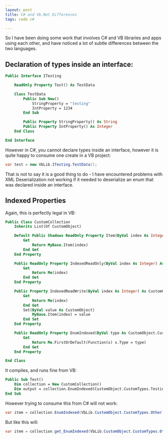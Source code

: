 ```yaml
---
layout: post
title: C# and Vb.Net Differences
tags: code c#

---
```


So I have been doing some work that involves C# and VB libraries and apps using each other, and have noticed a lot of subtle differences between the two languages.

Declaration of types inside an interface:
---

```vb
Public Interface ITesting

	ReadOnly Property Test() As TestData

	Class TestData
		Public Sub New()
			StringProperty = "testing"
			IntProperty = 1234
		End Sub

		Public Property StringProperty() As String
		Public Property IntProperty() As Integer
	End Class

End Interface
```

However in C#, you cannot declare types inside an interface, however it is quite happy to consume one create in a VB project:

```csharp
var test = new VbLib.ITesting.TestData();
```

That is not to say it is a good thing to do - I have encountered problems with XML Deserialization not working if it needed to deserialize an enum that was declared inside an interface.

Indexed Properties
---

Again, this is perfectly legal in VB:

```vb
Public Class CustomCollection
	Inherits List(Of CustomObject)

	Default Public Shadows ReadOnly Property Item(ByVal index As Integer) As CustomObject
		Get
			Return MyBase.Item(index)
		End Get
	End Property

	Public ReadOnly Property IndexedReadOnly(ByVal index As Integer) As CustomObject
		Get
			Return Me(index)
		End Get
	End Property

	Public Property IndexedReadWrite(ByVal index As Integer) As CustomObject
		Get
			Return Me(index)
		End Get
		Set(ByVal value As CustomObject)
			MyBase.Item(index) = value
		End Set
	End Property

	Public ReadOnly Property EnumIndexed(ByVal type As CustomObject.CustomTypes) As CustomObject
		Get
			Return Me.FirstOrDefault(Function(x) x.Type = type)
		End Get
	End Property

End Class
```

It compiles, and runs fine from VB:

```vb
Public Sub Test()
	Dim collection = New CustomCollection()
	Dim output = collection.EnumIndexed(CustomObject.CustomTypes.Testing)
End Sub
```

However trying to consume this from C# will not work:

```csharp
var item = collection.EnumIndexed(VbLib.CustomObject.CustomTypes.Other);
```

But like this will:

```csharp
var item = collection.get_EnumIndexed(VbLib.CustomObject.CustomTypes.Other);
```
